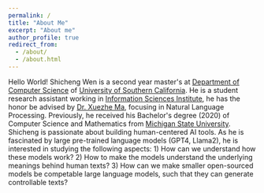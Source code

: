 ```yaml
---
permalink: /
title: "About Me"
excerpt: "About me"
author_profile: true
redirect_from: 
  - /about/
  - /about.html
---
```


Hello World! Shicheng Wen is a second year master's at [Department of Computer Science](https://www.cs.usc.edu/) of [University of Southern California](https://www.usc.edu/). He is a student research assistant working in [Information Sciences Institute](https://www.isi.edu/), he has the honor be advised by [Dr. Xuezhe Ma](https://xuezhemax.github.io/), focusing in Natural Language Processing. Previously, he received his Bachelor's degree (2020) of Computer Science and Mathematics from [Michigan State University](https://msu.edu/). Shicheng is passionate about building human-centered AI tools. As he is fascinated by large pre-trained language models (GPT4, Llama2), he is interested in studying the following aspects: 1) How can we understand how these models work? 2) How to make the models understand the underlying meanings behind human texts? 3) How can we make smaller open-sourced models be competable large language models, such that they can generate controllable texts?